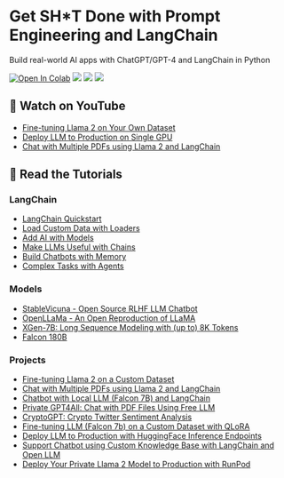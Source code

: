 # Get SH\*T Done with Prompt Engineering and LangChain

Build real-world AI apps with ChatGPT/GPT-4 and LangChain in Python

[![Open In Colab](https://colab.research.google.com/assets/colab-badge.svg)](https://colab.research.google.com/github/curiousily/Get-Things-Done-with-Prompt-Engineering-and-LangChain/)
[![](https://dcbadge.vercel.app/api/server/UaNPxVD6tv?style=flat)](https://discord.gg/UaNPxVD6tv)
[![](https://img.shields.io/youtube/channel/subscribers/UCoW_WzQNJVAjxo4osNAxd_g?label=Watch%20on%20YouTube)](https://bit.ly/venelin-subscribe)
[![](https://img.shields.io/github/license/curiousily/Get-Things-Done-with-Prompt-Engineering-and-LangChain)](https://github.com/curiousily/Get-Things-Done-with-Prompt-Engineering-and-LangChain/blob/master/LICENSE)

## 🍿 Watch on YouTube

- [Fine-tuning Llama 2 on Your Own Dataset](https://www.youtube.com/watch?v=MDA3LUKNl1E)
- [Deploy LLM to Production on Single GPU](https://www.youtube.com/watch?v=HI3cYN0c9ZU)
- [Chat with Multiple PDFs using Llama 2 and LangChain](https://www.youtube.com/watch?v=QshWJ77Sktc)

## 📖 Read the Tutorials

### LangChain

- [LangChain Quickstart](https://www.mlexpert.io/prompt-engineering/langchain-quickstart)
- [Load Custom Data with Loaders](https://www.mlexpert.io/prompt-engineering/loaders)
- [Add AI with Models](https://www.mlexpert.io/prompt-engineering/models)
- [Make LLMs Useful with Chains](https://www.mlexpert.io/prompt-engineering/chains)
- [Build Chatbots with Memory](https://www.mlexpert.io/prompt-engineering/memory)
- [Complex Tasks with Agents](https://www.mlexpert.io/prompt-engineering/agents)

### Models

- [StableVicuna - Open Source RLHF LLM Chatbot](https://www.mlexpert.io/prompt-engineering/stable-vicuna)
- [OpenLLaMa - An Open Reproduction of LLaMA](https://www.mlexpert.io/prompt-engineering/open-llama)
- [XGen-7B: Long Sequence Modeling with (up to) 8K Tokens](https://www.youtube.com/watch?v=6YMOCaXGUDA)
- [Falcon 180B](https://www.mlexpert.io/prompt-engineering/falcon-180b)

### Projects

- [Fine-tuning Llama 2 on a Custom Dataset](https://www.mlexpert.io/prompt-engineering/fine-tuning-llama-2-on-custom-dataset)
- [Chat with Multiple PDFs using Llama 2 and LangChain](https://www.mlexpert.io/prompt-engineering/chat-with-multiple-pdfs-using-llama-2-and-langchain)
- [Chatbot with Local LLM (Falcon 7B) and LangChain](https://www.mlexpert.io/prompt-engineering/chatbot-with-local-llm-using-langchain)
- [Private GPT4All: Chat with PDF Files Using Free LLM](https://www.mlexpert.io/prompt-engineering/private-gpt4all)
- [CryptoGPT: Crypto Twitter Sentiment Analysis](https://www.mlexpert.io/prompt-engineering/cryptogpt)
- [Fine-tuning LLM (Falcon 7b) on a Custom Dataset with QLoRA](https://www.mlexpert.io/prompt-engineering/fine-tuning-llm-on-custom-dataset-with-qlora)
- [Deploy LLM to Production with HuggingFace Inference Endpoints](https://www.mlexpert.io/prompt-engineering/deploy-llm-to-production)
- [Support Chatbot using Custom Knowledge Base with LangChain and Open LLM](https://www.mlexpert.io/prompt-engineering/support-chatbot-using-custom-knowledge-base-with-langchain)
- [Deploy Your Private Llama 2 Model to Production with RunPod](https://www.mlexpert.io/prompt-engineering/deploy-llama-2-on-runpod)
